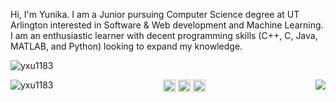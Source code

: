 <p>Hi, I'm Yunika. I am a Junior pursuing Computer Science degree at UT Arlington interested in Software & Web development and Machine Learning. I am an enthusiastic learner with decent programming skills (C++, C, Java, MATLAB, and Python) looking to expand my knowledge. </p>

<p align="left"> <img src="https://komarev.com/ghpvc/?username=yxu1183" alt="yxu1183" /> </p>

<p align="center">
  <img align="left" src="https://github-readme-stats.vercel.app/api?username=yxu1183&count_private=true&show_icons=true&theme=radical" alt="yxu1183"/>
  <img align="right" src="https://github-readme-stats.vercel.app/api/top-langs/?username=yxu1183&theme=light&hide_langs_below=1"/>
</p>

<p align="center">
<a href="https://www.linkedin.com/in/yunika02/" target="_blank"><img align="center" src="https://cdn.jsdelivr.net/npm/simple-icons@3.0.1/icons/linkedin.svg" alt="yunika02" height="20" width="20" /></a>
<a href="https://www.facebook.com/yunika.upadhayaya" target="_blank"><img align="center" src="https://cdn.jsdelivr.net/npm/simple-icons@3.0.1/icons/facebook.svg" alt="yunika.upadhayaya" height="20" width="20" /></a>
  <a href="https://twitter.com/UpadhyayaYunika" target="_blank"><img align="center" src="https://cdn.jsdelivr.net/npm/simple-icons@3.0.1/icons/twitter.svg" alt="UpadhyayaYunika" height="20" width="20" /></a>
</p>



<!--
**yxu1183/yxu1183** is a ✨ _special_ ✨ repository because its `README.md` (this file) appears on your GitHub profile.

Here are some ideas to get you started:

- 🔭 I’m currently working on ...
- 🌱 I’m currently learning ...
- 👯 I’m looking to collaborate on ...
- 🤔 I’m looking for help with ...
- 💬 Ask me about ...
- 📫 How to reach me: ...
- 😄 Pronouns: ...
- ⚡ Fun fact: ...
-->
